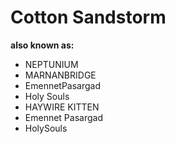 # Cotton Sandstorm

**also known as:**
- NEPTUNIUM
- MARNANBRIDGE
- EmennetPasargad
- Holy Souls
- HAYWIRE KITTEN
- Emennet Pasargad
- HolySouls
